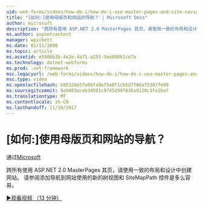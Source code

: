 ```yaml
---
uid: web-forms/videos/how-do-i/how-do-i-use-master-pages-and-site-navigation
title: "[如何:]使用母版页和网站的导航？ | Microsoft Docs"
author: microsoft
description: "跨所有使用 ASP.NET 2.0 MasterPages 其页，请使用一致的布局和设计中创建网站。 请参阅向网站添加导航是多么容易..."
ms.author: aspnetcontent
manager: wpickett
ms.date: 01/11/2006
ms.topic: article
ms.assetid: e598bb3b-4e2e-4a71-a255-3ee89061ce7a
ms.technology: dotnet-webforms
ms.prod: .net-framework
msc.legacyurl: /web-forms/videos/how-do-i/how-do-i-use-master-pages-and-site-navigation
msc.type: video
ms.openlocfilehash: b9532de57a06fa9ef5a0f1cb5d7f66a75307fe99
ms.sourcegitcommit: 9a9483aceb34591c97451997036a9120c3fe2baf
ms.translationtype: MT
ms.contentlocale: zh-CN
ms.lasthandoff: 11/10/2017
---
```

<a name="how-do-i-use-master-pages-and-site-navigation"></a>[如何:]使用母版页和网站的导航？
====================
通过[Microsoft](https://github.com/microsoft)

跨所有使用 ASP.NET 2.0 MasterPages 其页，请使用一致的布局和设计中创建网站。 请参阅添加导航到网站使用的新的树视图和 SiteMapPath 控件是多么容易。

[&#9654;观看视频 （13 分钟）](https://channel9.msdn.com/Blogs/ASP-NET-Site-Videos/how-do-i-use-master-pages-and-site-navigation)
